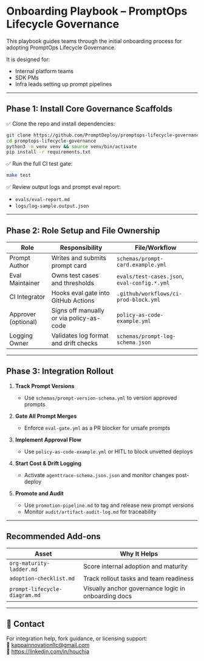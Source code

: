 # Onboarding Playbook – PromptOps Lifecycle Governance

This playbook guides teams through the initial onboarding process for adopting PromptOps Lifecycle Governance.

It is designed for:

- Internal platform teams
- SDK PMs
- Infra leads setting up prompt pipelines

---

## Phase 1: Install Core Governance Scaffolds

✅ Clone the repo and install dependencies:

```bash
git clone https://github.com/PromptDeploy/promptops-lifecycle-governance.git
cd promptops-lifecycle-governance
python3 -m venv venv && source venv/bin/activate
pip install -r requirements.txt
```

✅ Run the full CI test gate:

```bash
make test
```

✅ Review output logs and prompt eval report:

- `evals/eval-report.md`
- `logs/log-sample.output.json`

---

## Phase 2: Role Setup and File Ownership

| Role                | Responsibility                           | File/Workflow                                |
| ------------------- | ---------------------------------------- | -------------------------------------------- |
| Prompt Author       | Writes and submits prompt card           | `schemas/prompt-card.example.yml`            |
| Eval Maintainer     | Owns test cases and thresholds           | `evals/test-cases.json`, `eval-config.*.yml` |
| CI Integrator       | Hooks eval gate into GitHub Actions      | `.github/workflows/ci-prod-block.yml`        |
| Approver (optional) | Signs off manually or via policy-as-code | `policy-as-code-example.yml`                 |
| Logging Owner       | Validates log format and drift checks    | `schemas/prompt-log-schema.json`             |

---

## Phase 3: Integration Rollout

1. **Track Prompt Versions**

   - Use `schemas/prompt-version-schema.yml` to version approved prompts

2. **Gate All Prompt Merges**

   - Enforce `eval-gate.yml` as a PR blocker for unsafe prompts

3. **Implement Approval Flow**

   - Use `policy-as-code-example.yml` or HITL to block unvetted deploys

4. **Start Cost & Drift Logging**

   - Activate `agenttrace-schema.json.json` and monitor changes post-deploy

5. **Promote and Audit**
   - Use `promotion-pipeline.md` to tag and release new prompt versions
   - Monitor `audit/artifact-audit-log.md` for traceability

---

## Recommended Add-ons

| Asset                         | Why It Helps                                        |
| ----------------------------- | --------------------------------------------------- |
| `org-maturity-ladder.md`      | Score internal adoption and maturity                |
| `adoption-checklist.md`       | Track rollout tasks and team readiness              |
| `prompt-lifecycle-diagram.md` | Visually anchor governance logic in onboarding docs |

---

## 💬 Contact

For integration help, fork guidance, or licensing support:  
📧 kappainnovationllc@gmail.com  
🔗 https://linkedin.com/in/houchia
